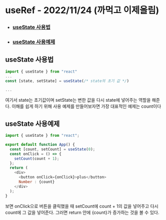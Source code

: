 # useRef - 2022/11/24 (까먹고 이제올림)

- ### [useState 사용법](useState의-사용법)
- ### [useState 사용예제](useState의-사용예제)


## useState 사용법

```js
import { useState } from "react"
...
const [state, setState] = useState(/* state의 초기 값 */)

...

```

여기서 state는 초기값이며 setState는 변한 값을 다시 state에 넣어주는
역할을 해준다. 이해를 쉽게 하기 위해 사용 예제를 만들어보자면
가장 대표적인 예제는 count이다

## useState 사용예제

```js
import { useState } from "react";

export default function App() {
  const [count, setCount] = useState(0);
  const onClick = () => {
    setCount(count + 1);
  };
  return (
    <div>
      <button onClick={onClick}>plus</button>
      Number : {count}
    </div>
  );
}
```

보면 onClick으로 버튼을 클릭했을 때 setCount에 count + 1의 값을 넣어주고 다시 count에 그 값을 넣어준다. 그러면 return 안에 {count}가
증가하는 것을 볼 수 있다.
